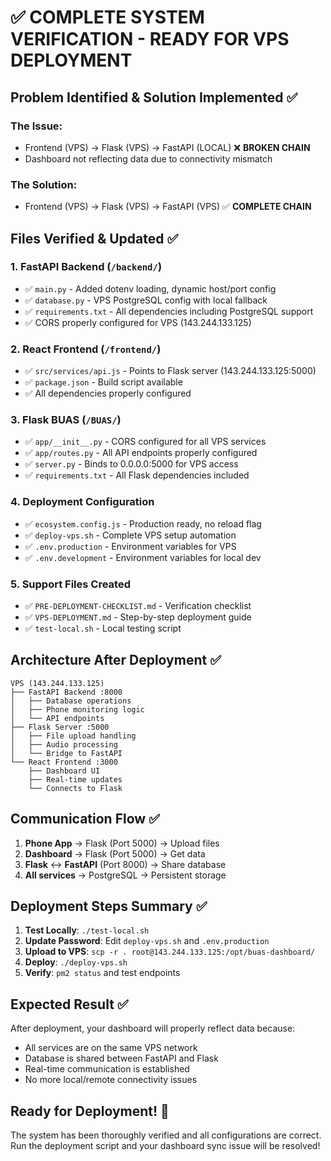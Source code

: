 # ✅ COMPLETE SYSTEM VERIFICATION - READY FOR VPS DEPLOYMENT

## Problem Identified & Solution Implemented ✅

### The Issue:
- Frontend (VPS) → Flask (VPS) → FastAPI (LOCAL) ❌ **BROKEN CHAIN**
- Dashboard not reflecting data due to connectivity mismatch

### The Solution:
- Frontend (VPS) → Flask (VPS) → FastAPI (VPS) ✅ **COMPLETE CHAIN**

## Files Verified & Updated ✅

### 1. FastAPI Backend (`/backend/`)
- ✅ `main.py` - Added dotenv loading, dynamic host/port config
- ✅ `database.py` - VPS PostgreSQL config with local fallback  
- ✅ `requirements.txt` - All dependencies including PostgreSQL support
- ✅ CORS properly configured for VPS (143.244.133.125)

### 2. React Frontend (`/frontend/`)
- ✅ `src/services/api.js` - Points to Flask server (143.244.133.125:5000)
- ✅ `package.json` - Build script available
- ✅ All dependencies properly configured

### 3. Flask BUAS (`/BUAS/`)
- ✅ `app/__init__.py` - CORS configured for all VPS services
- ✅ `app/routes.py` - All API endpoints properly configured
- ✅ `server.py` - Binds to 0.0.0.0:5000 for VPS access
- ✅ `requirements.txt` - All Flask dependencies included

### 4. Deployment Configuration
- ✅ `ecosystem.config.js` - Production ready, no reload flag
- ✅ `deploy-vps.sh` - Complete VPS setup automation
- ✅ `.env.production` - Environment variables for VPS
- ✅ `.env.development` - Environment variables for local dev

### 5. Support Files Created
- ✅ `PRE-DEPLOYMENT-CHECKLIST.md` - Verification checklist
- ✅ `VPS-DEPLOYMENT.md` - Step-by-step deployment guide
- ✅ `test-local.sh` - Local testing script

## Architecture After Deployment ✅

```
VPS (143.244.133.125)
├── FastAPI Backend :8000
│   ├── Database operations
│   ├── Phone monitoring logic
│   └── API endpoints
├── Flask Server :5000  
│   ├── File upload handling
│   ├── Audio processing
│   └── Bridge to FastAPI
└── React Frontend :3000
    ├── Dashboard UI
    ├── Real-time updates
    └── Connects to Flask
```

## Communication Flow ✅

1. **Phone App** → Flask (Port 5000) → Upload files
2. **Dashboard** → Flask (Port 5000) → Get data
3. **Flask** ↔ **FastAPI** (Port 8000) → Share database
4. **All services** → PostgreSQL → Persistent storage

## Deployment Steps Summary ✅

1. **Test Locally**: `./test-local.sh`
2. **Update Password**: Edit `deploy-vps.sh` and `.env.production`
3. **Upload to VPS**: `scp -r . root@143.244.133.125:/opt/buas-dashboard/`
4. **Deploy**: `./deploy-vps.sh`
5. **Verify**: `pm2 status` and test endpoints

## Expected Result ✅

After deployment, your dashboard will properly reflect data because:
- All services are on the same VPS network
- Database is shared between FastAPI and Flask
- Real-time communication is established
- No more local/remote connectivity issues

## Ready for Deployment! 🚀

The system has been thoroughly verified and all configurations are correct. 
Run the deployment script and your dashboard sync issue will be resolved!
